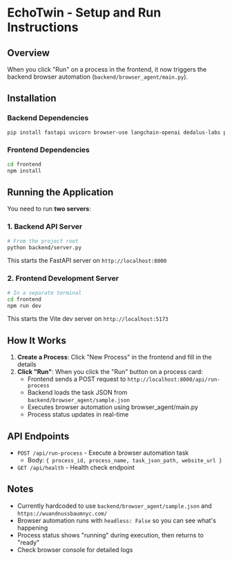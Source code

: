 # EchoTwin - Setup and Run Instructions

## Overview
When you click "Run" on a process in the frontend, it now triggers the backend browser automation (`backend/browser_agent/main.py`).

## Installation

### Backend Dependencies
```bash
pip install fastapi uvicorn browser-use langchain-openai dedalus-labs python-dotenv pyautogui pynput Pillow
```

### Frontend Dependencies
```bash
cd frontend
npm install
```

## Running the Application

You need to run **two servers**:

### 1. Backend API Server
```bash
# From the project root
python backend/server.py
```
This starts the FastAPI server on `http://localhost:8000`

### 2. Frontend Development Server
```bash
# In a separate terminal
cd frontend
npm run dev
```
This starts the Vite dev server on `http://localhost:5173`

## How It Works

1. **Create a Process**: Click "New Process" in the frontend and fill in the details
2. **Click "Run"**: When you click the "Run" button on a process card:
   - Frontend sends a POST request to `http://localhost:8000/api/run-process`
   - Backend loads the task JSON from `backend/browser_agent/sample.json`
   - Executes browser automation using browser_agent/main.py
   - Process status updates in real-time

## API Endpoints

- `POST /api/run-process` - Execute a browser automation task
  - Body: `{ process_id, process_name, task_json_path, website_url }`
- `GET /api/health` - Health check endpoint

## Notes

- Currently hardcoded to use `backend/browser_agent/sample.json` and `https://wuandnussbaumnyc.com/`
- Browser automation runs with `headless: False` so you can see what's happening
- Process status shows "running" during execution, then returns to "ready"
- Check browser console for detailed logs
